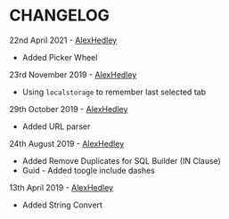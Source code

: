 # CHANGELOG

22nd April 2021 - [AlexHedley](https://github.com/alexhedley)
- Added Picker Wheel

23rd November 2019 - [AlexHedley](https://github.com/alexhedley)
- Using `localstorage` to remember last selected tab

29th October 2019 - [AlexHedley](https://github.com/alexhedley)
- Added URL parser

24th August 2019 - [AlexHedley](https://github.com/alexhedley)
- Added Remove Duplicates for SQL Builder (IN Clause)
- Guid - Added toogle include dashes

13th April 2019 - [AlexHedley](https://github.com/alexhedley)
- Added String Convert